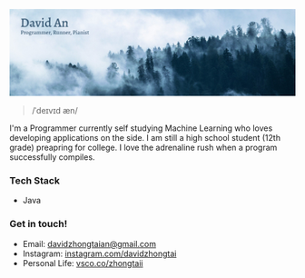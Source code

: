 <a><img src="https://github.com/DavidZhongtai/Davidzhongtai/blob/main/Banner.png" alt="Banner" border="0"/></a>                                                                         

>/ˈdeɪvɪd æn/

I'm a Programmer currently self studying Machine Learning who loves developing applications on the side. I am still a high school student (12th grade) preapring for college. I love the adrenaline rush when a program successfully compiles. 

### Tech Stack 
 - Java  

### Get in touch!

 - Email: [davidzhongtaian@gmail.com](mailto:davidzhongtaian@gmail.com)
 - Instagram: [instagram.com/davidzhongtai](https://www.instagram.com/davidzhongtai/)
 - Personal Life: [vsco.co/zhongtaii](https://vsco.co/zhongtaii/gallery)

<!--
**DavidZhongtai/Davidzhongtai** is a ✨ _special_ ✨ repository because its `README.md` (this file) appears on your GitHub profile.

Here are some ideas to get you started:

- 🔭 I’m currently working on ...
- 🌱 I’m currently learning ...
- 👯 I’m looking to collaborate on ...
- 🤔 I’m looking for help with ...
- 💬 Ask me about ...
- 📫 How to reach me: ...
- 😄 Pronouns: ...
- ⚡ Fun fact: ...
-->
